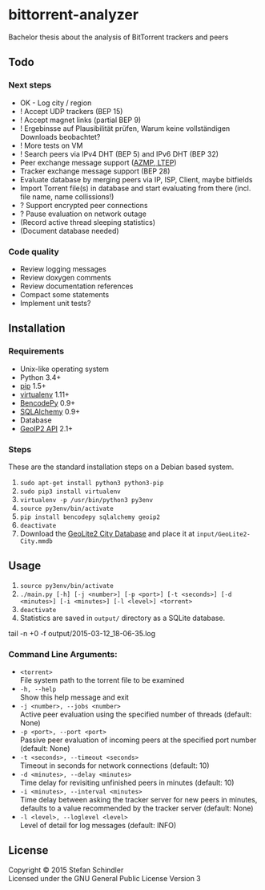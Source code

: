 # bittorrent-analyzer
Bachelor thesis about the analysis of BitTorrent trackers and peers

## Todo
### Next steps
- OK - Log city / region
- ! Accept UDP trackers (BEP 15)
- ! Accept magnet links (partial BEP 9)
- ! Ergebinsse auf Plausibilität prüfen, Warum keine vollständigen Downloads beobachtet?
- ! More tests on VM
- ! Search peers via IPv4 DHT (BEP 5) and IPv6 DHT (BEP 32)
- Peer exchange message support ([AZMP, LTEP](https://wiki.theory.org/BitTorrentPeerExchangeConventions))
- Tracker exchange message support (BEP 28)
- Evaluate database by merging peers via IP, ISP, Client, maybe bitfields
- Import Torrent file(s) in database and start evaluating from there (incl. file name, name collissions!)
- ? Support encrypted peer connections
- ? Pause evaluation on network outage
- (Record active thread sleeping statistics)
- (Document database needed)

### Code quality
- Review logging messages
- Review doxygen comments
- Review documentation references
- Compact some statements
- Implement unit tests?

## Installation
### Requirements
* Unix-like operating system
* Python 3.4+
* [pip](https://pip.pypa.io/) 1.5+
* [virtualenv](https://virtualenv.pypa.io/) 1.11+
* [BencodePy](https://github.com/eweast/BencodePy) 0.9+
* [SQLAlchemy](http://www.sqlalchemy.org/) 0.9+
* Database
* [GeoIP2 API](https://pypi.python.org/pypi/geoip2) 2.1+

### Steps
These are the standard installation steps on a Debian based system.

1. `sudo apt-get install python3 python3-pip`
2. `sudo pip3 install virtualenv`
3. `virtualenv -p /usr/bin/python3 py3env`
4. `source py3env/bin/activate`
5. `pip install bencodepy sqlalchemy geoip2`
6. `deactivate`
7. Download the [GeoLite2 City Database](http://dev.maxmind.com/geoip/geoip2/geolite2/#Downloads) and place it at `input/GeoLite2-City.mmdb`

## Usage
1. `source py3env/bin/activate`
2. `./main.py [-h] [-j <number>] [-p <port>] [-t <seconds>] [-d <minutes>] [-i <minutes>] [-l <level>] <torrent>`
3. `deactivate`
4. Statistics are saved in `output/` directory as a SQLite database.

tail -n +0 -f output/2015-03-12_18-06-35.log

### Command Line Arguments:
* `<torrent>`  
  File system path to the torrent file to be examined
* `-h, --help`  
  Show this help message and exit
* `-j <number>, --jobs <number>`  
  Active peer evaluation using the specified number of threads (default: None)
* `-p <port>, --port <port>`  
  Passive peer evaluation of incoming peers at the specified port number (default: None)
* `-t <seconds>, --timeout <seconds>`  
  Timeout in seconds for network connections (default: 10)
* `-d <minutes>, --delay <minutes>`  
  Time delay for revisiting unfinished peers in minutes (default: 10)
* `-i <minutes>, --interval <minutes>`  
  Time delay between asking the tracker server for new peers in minutes, defaults to a value recommended by the tracker server (default: None)
* `-l <level>, --loglevel <level>`  
  Level of detail for log messages (default: INFO)

## License
Copyright © 2015 Stefan Schindler  
Licensed under the GNU General Public License Version 3

